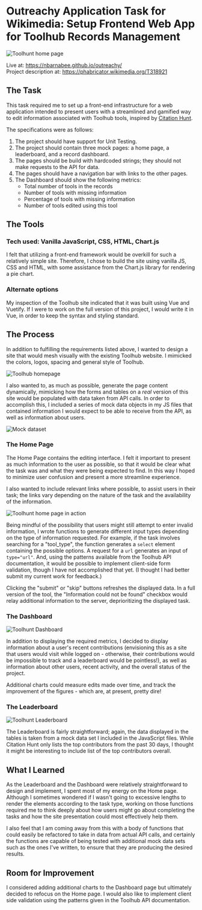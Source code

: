 # Outreachy Application Task for Wikimedia: Setup Frontend Web App for Toolhub Records Management

![Toolhunt home page](/docs/images/home.jpg)

Live at: https://nbarnabee.github.io/outreachy/  
Project description at: https://phabricator.wikimedia.org/T318921

## The Task

This task required me to set up a front-end infrastructure for a web application intended to present users with a streamlined and gamified way to edit information associated with Toolhub tools, inspired by [Citation Hunt](https://citationhunt.toolforge.org/en?id=89280fcc).

The specifications were as follows:

1. The project should have support for Unit Testing.
2. The project should contain three mock pages: a home page, a leaderboard, and a record dashboard.
3. The pages should be build with hardcoded strings; they should not make requests to the API for data.
4. The pages should have a navigation bar with links to the other pages.
5. The Dashboard should show the following metrics:
    - Total number of tools in the records
    - Number of tools with missing information
    - Percentage of tools with missing information
    - Number of tools edited using this tool

## The Tools

### Tech used: Vanilla JavaScript, CSS, HTML, Chart.js

I felt that utilizing a front-end framework would be overkill for such a relatively simple site. Therefore, I chose to build the site using vanilla JS, CSS and HTML, with some assistance from the Chart.js library for rendering a pie chart.

### Alternate options

My inspection of the Toolhub site indicated that it was built using Vue and Vuetify. If I were to work on the full version of this project, I would write it in Vue, in order to keep the syntax and styling standard.

## The Process

In addition to fulfilling the requirements listed above, I wanted to design a site that would mesh visually with the existing Toolhub website. I mimicked the colors, logos, spacing and general style of Toolhub.

![Toolhub homepage](/docs/images/toolhub-home.jpg)

I also wanted to, as much as possible, generate the page content dynamically, mimicking how the forms and tables on a _real_ version of this site would be populated with data taken from API calls. In order to accomplish this, I included a series of mock data objects in my JS files that contained information I would expect to be able to receive from the API, as well as information about users.

![Mock dataset](/docs/images/mock_data.jpg)

### The Home Page

The Home Page contains the editing interface. I felt it important to present as much information to the user as possible, so that it would be clear what the task was and what they were being expected to find. In this way I hoped to minimize user confusion and present a more streamline experience.

I also wanted to include relevant links where possible, to assist users in their task; the links vary depending on the nature of the task and the availability of the information.

![Toolhunt home page in action](/docs/images/in_use.gif)

Being mindful of the possibility that users might still attempt to enter invalid information, I wrote functions to generate different input types depending on the type of information requested. For example, if the task involves searching for a "tool_type", the function generates a `select` element containing the possible options. A request for a `url` generates an input of `type="url"`. And, using the patterns available from the Toolhub API documentation, it would be possible to implement client-side form validation, though I have not accomplished that yet. (I thought I had better submit my current work for feedback.)

Clicking the "submit" or "skip" buttons refreshes the displayed data. In a full version of the tool, the "Information could not be found" checkbox would relay additional information to the server, deprioritizing the displayed task.

### The Dashboard

![Toolhunt Dashboard](/docs/images/dashboard.jpg)

In addition to displaying the required metrics, I decided to display information about a user's recent contributions (envisioning this as a site that users would visit while logged on - otherwise, their contributions would be impossible to track and a leaderboard would be pointless!), as well as information about other users, recent activity, and the overall status of the project.

Additional charts could measure edits made over time, and track the improvement of the figures - which are, at present, pretty dire!

### The Leaderboard

![Toolhunt Leaderboard](/docs/images/leaderboard.jpg)

The Leaderboard is fairly straightforward; again, the data displayed in the tables is taken from a mock data set I included in the JavaScript files. While Citation Hunt only lists the top contributors from the past 30 days, I thought it might be interesting to include list of the top contributors overall.

## What I Learned

As the Leaderboard and the Dashboard were relatively straightforward to design and implement, I spent most of my energy on the Home page. Although I sometimes wondered if I wasn't going to excessive lengths to render the elements according to the task type, working on those functions required me to think deeply about how users might go about completing the tasks and how the site presentation could most effectively help them.

I also feel that I am coming away from this with a body of functions that could easily be refactored to take in data from actual API calls, and certainly the functions are capable of being tested with additional mock data sets such as the ones I've written, to ensure that they are producing the desired results.

## Room for Improvement

I considered adding additional charts to the Dashboard page but ultimately decided to refocus on the Home page. I would also like to implement client side validation using the patterns given in the Toolhub API documentation.
